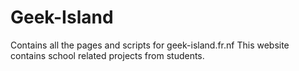 # Geek-Island
Contains all the pages and scripts for geek-island.fr.nf
This website contains school related projects from students.
